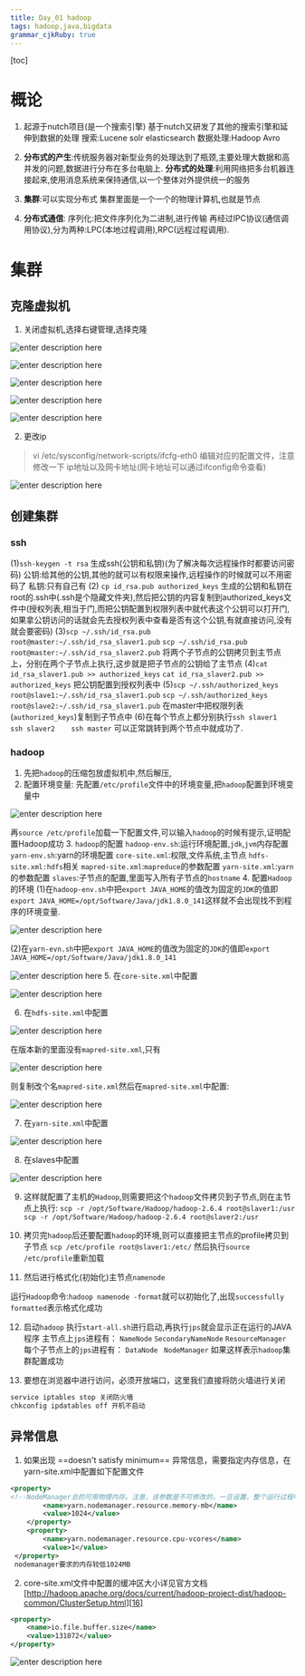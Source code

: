 ```yaml
---
title: Day_01 hadoop
tags: hadoop,java,bigdata
grammar_cjkRuby: true
---
```



[toc]
# 概论
 1. 起源于nutch项目(是一个搜索引擎)
    基于nutch又研发了其他的搜索引擎和延伸到数据的处理
    搜索:Lucene  solr  elasticsearch
    数据处理:Hadoop  Avro

 2. **分布式的产生**:传统服务器对新型业务的处理达到了瓶颈,主要处理大数据和高并发的问题,数据进行分布在多台电脑上.
    **分布式的处理**:利用网络把多台机器连接起来,使用消息系统来保持通信,以一个整体对外提供统一的服务

 3. **集群**:可以实现分布式
    集群里面是一个一个的物理计算机,也就是节点

 4. **分布式通信**:
    序列化:把文件序列化为二进制,进行传输
    再经过IPC协议(通信调用协议),分为两种:LPC(本地过程调用),RPC(远程过程调用).

# 集群
   
## 克隆虚拟机
  

 1. 关闭虚拟机,选择右键管理,选择克隆

![enter description here][1]

![enter description here][2]

![enter description here][3]

![enter description here][4]

![enter description here][5]


 2. 更改ip

> vi /etc/sysconfig/network-scripts/ifcfg-eth0 编辑对应的配置文件，注意修改一下 ip地址以及网卡地址(网卡地址可以通过ifconfig命令查看)

![enter description here][6]

## 创建集群

 ### ssh
  (1)`ssh-keygen -t rsa` 生成ssh(公钥和私钥)(为了解决每次远程操作时都要访问密码)
     公钥:给其他的公钥,其他的就可以有权限来操作,远程操作的时候就可以不用密码了
     私钥:只有自己有
  (2) `cp id_rsa.pub authorized_keys`
    生成的公钥和私钥在root的.ssh中(.ssh是个隐藏文件夹),然后把公钥的内容复制到authorized_keys文件中(授权列表,相当于门,而把公钥配置到权限列表中就代表这个公钥可以打开门,如果拿公钥访问的话就会先去授权列表中查看是否有这个公钥,有就直接访问,没有就会要密码)
  (3)`scp ~/.ssh/id_rsa.pub root@master:~/.ssh/id_rsa_slaver1.pub`
     `scp ~/.ssh/id_rsa.pub root@master:~/.ssh/id_rsa_slaver2.pub`
     将两个子节点的公钥拷贝到主节点上，分别在两个子节点上执行,这步就是把子节点的公钥给了主节点
  (4)`cat id_rsa_slaver1.pub >> authorized_keys`
     `cat id_rsa_slaver2.pub >> authorized_keys`
     把公钥配置到授权列表中
  (5)`scp ~/.ssh/authorized_keys root@slave1:~/.ssh/id_rsa_slaver1.pub`
     `scp ~/.ssh/authorized_keys root@slave2:~/.ssh/id_rsa_slaver1.pub`
     在master中把权限列表(`authorized_keys`)复制到子节点中
  (6)在每个节点上都分别执行`ssh slaver1     ssh slaver2    ssh master` 可以正常跳转到两个节点中就成功了.

 ### hadoop
   

 1. 先把`hadoop`的压缩包放虚拟机中,然后解压,
 2. 配置环境变量:
   先配置`/etc/profile`文件中的环境变量,把`hadoop`配置到环境变量中

  ![enter description here][7]

   再`source /etc/profile`加载一下配置文件,可以输入`hadoop`的时候有提示,证明配置Hadoop成功
 3. `hadoop`的配置
    `hadoop-env.sh`:运行环境配置,`jdk`,`jvm`内存配置
    `yarn-env.sh`:yarn的环境配置
    `core-site.xml`:权限,文件系统,主节点
    `hdfs-site.xml:hdfs`相关
    `mapred-site.xml`:`mapreduce`的参数配置
    `yarn-site.xml`:`yarn`的参数配置
    `slaves`:子节点的配置,里面写入所有子节点的`hostname`
 4. 配置`Hadoop`的环境
    (1)在`hadoop-env.sh`中把`export JAVA_HOME`的值改为固定的`JDK`的值即`export JAVA_HOME=/opt/Software/Java/jdk1.8.0_141`这样就不会出现找不到程序的环境变量.

  ![enter description here][8]
   
   (2)在`yarn-evn.sh`中把`export JAVA_HOME`的值改为固定的`JDK`的值即`export JAVA_HOME=/opt/Software/Java/jdk1.8.0_141`
    
  ![enter description here][9]
 5. 在`core-site.xml`中配置

  ![enter description here][10]
  
 

 6. 在`hdfs-site.xml`中配置
  
  ![enter description here][11]
  
  在版本新的里面没有`mapred-site.xml`,只有
  
  ![enter description here][12]
  
  则复制改个名`mapred-site.xml`然后在`mapred-site.xml`中配置:
  
  ![enter description here][13]
 
 7. 在`yarn-site.xml`中配置

  ![enter description here][14]
  
 8. 在slaves中配置

![enter description here][15]

 9. 这样就配置了主机的`Hadoop`,则需要把这个`hadoop`文件拷贝到子节点,则在主节点上执行:
   `scp -r /opt/Software/Hadoop/hadoop-2.6.4 root@slaver1:/usr`
   `scp -r /opt/Software/Hadoop/hadoop-2.6.4 root@slaver2:/usr`

 10. 拷贝完`hadoop`后还要配置`hadoop`的环境,则可以直接把主节点的profile拷贝到子节点
   `scp /etc/profile root@slaver1:/etc/`
 然后执行`source /etc/profile`重新加载
 11. 然后进行格式化(初始化)主节点`namenode`

   运行`Hadoop`命令:`hadoop namenode -format`就可以初始化了,出现`successfully formatted`表示格式化成功

 12. 启动`hadoop`
   执行`start-all.sh`进行启动,再执行`jps`就会显示正在运行的JAVA程序
  主节点上`jps`进程有：
  `NameNode`
  `SecondaryNameNode`
  `ResourceManager`
  每个子节点上的`jps`进程有：
  `DataNode`
 ` NodeManager`
  如果这样表示`hadoop`集群配置成功
  
  13. 要想在浏览器中进行访问，必须开放端口，这里我们直接将防火墙进行关闭

``` xml
service iptables stop 关闭防火墙
chkconfig ipdatables off 开机不启动
```


 
 ## 异常信息
 
1. 如果出现  ==doesn't satisfy minimum== 异常信息，需要指定内存信息，在yarn-site.xml中配置如下配置文件
 
``` xml
<property>
<!--NodeManager总的可用物理内存。注意，该参数是不可修改的，一旦设置，整个运行过程中不 可动态修改。另外，该参数的默认值是8192MB，因此，这个值通过一 定要配置。不过，Apache已经正在尝试将该参数做成可动态修改的。-->
        <name>yarn.nodemanager.resource.memory-mb</name>
        <value>1024</value>
    </property>
    <property>
        <name>yarn.nodemanager.resource.cpu-vcores</name>
        <value>1</value>
 </property>
 nodemanager要求的内存较低1024MB
```

2. core-site.xml文件中配置的缓冲区大小详见官方文档[http://hadoop.apache.org/docs/current/hadoop-project-dist/hadoop-common/ClusterSetup.html][16]

``` xml
<property>
	<name>io.file.buffer.size</name>
	<value>131072</value>
</property>
```

![enter description here][17]
 

  [1]: https://www.github.com/wxdsunny/images/raw/master/1507618366514.jpg "1507618366514.jpg"
  [2]: https://www.github.com/xiesen310/notes_Images/raw/master/images/1507646284206.jpg
  [3]: https://www.github.com/xiesen310/notes_Images/raw/master/images/1507646294761.jpg
  [4]: https://www.github.com/xiesen310/notes_Images/raw/master/images/1507646305359.jpg
  [5]: https://www.github.com/xiesen310/notes_Images/raw/master/images/1507646310534.jpg
  [6]: https://www.github.com/xiesen310/notes_Images/raw/master/images/1507646331256.jpg
  [7]: https://www.github.com/wxdsunny/images/raw/master/1507625175117.jpg "1507625175117.jpg"
  [8]: https://www.github.com/wxdsunny/images/raw/master/1507635013502.jpg "1507635013502.jpg"
  [9]: https://www.github.com/wxdsunny/images/raw/master/1507635270903.jpg "1507635270903.jpg"
  [10]: https://www.github.com/wxdsunny/images/raw/master/1507637048976.jpg "1507637048976.jpg"
  [11]: https://www.github.com/wxdsunny/images/raw/master/1507637915355.jpg "1507637915355.jpg"
  [12]: https://www.github.com/wxdsunny/images/raw/master/1507638120425.jpg "1507638120425.jpg"
  [13]: https://www.github.com/wxdsunny/images/raw/master/1507638522476.jpg "1507638522476.jpg"
  [14]: https://www.github.com/wxdsunny/images/raw/master/1507638835376.jpg "1507638835376.jpg"
  [15]: https://www.github.com/wxdsunny/images/raw/master/1507639140091.jpg "1507639140091.jpg"
  [16]: http://hadoop.apache.org/docs/current/hadoop-project-dist/hadoop-common/ClusterSetup.html
  [17]: http://markdown.xiaoshujiang.com/img/spinner.gif "[[[1507648366954]]]"